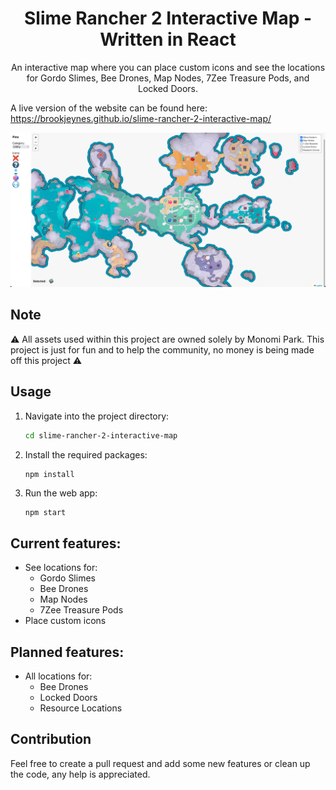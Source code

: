 <div align="center">
    <h1 align = "center">Slime Rancher 2 Interactive Map - Written in React</h1>
</div>
<p align="center">
  An interactive map where you can place custom icons and see the locations for Gordo Slimes, Bee Drones, Map Nodes, 7Zee Treasure Pods, and Locked Doors.

  A live version of the website can be found here: https://brookjeynes.github.io/slime-rancher-2-interactive-map/
</p>

![Map Example](./assets/readme/map-example.png)

## Note
⚠️ All assets used within this project are owned solely by Monomi Park. This project is just for fun and to help the community, no money is being made off this project ⚠️ 

## Usage
1. Navigate into the project directory:
    ```bash
    cd slime-rancher-2-interactive-map
    ```
2. Install the required packages:
    ```bash
    npm install
    ```
3. Run the web app:
    ```
    npm start
    ```
    
## Current features:
- See locations for:
  - Gordo Slimes
  - Bee Drones
  - Map Nodes
  - 7Zee Treasure Pods
- Place custom icons

## Planned features:
- All locations for:
  - Bee Drones
  - Locked Doors 
  - Resource Locations 

## Contribution
Feel free to create a pull request and add some new features or clean up the code, any help is appreciated.
